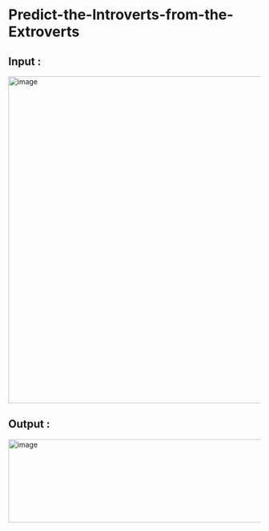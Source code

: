 # Predict-the-Introverts-from-the-Extroverts

## Input : 
<img width="722" height="652" alt="image" src="https://github.com/user-attachments/assets/276edd27-8f46-459c-8e24-7865816390b1" />

## Output : 
<img width="697" height="166" alt="image" src="https://github.com/user-attachments/assets/1db53028-8708-407e-9945-6151edfcd528" />
